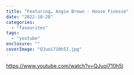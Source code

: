 ```yaml
---
title: "Featuring… Angie Brown - House Finesse"
date: "2022-10-28"
categories: 
  - "favourites"
tags: 
  - "youtube"
enclosure: ""
coverImage: "QJuoi710h5I.jpg"
---
```


https://www.youtube.com/watch?v=QJuoi710h5I
